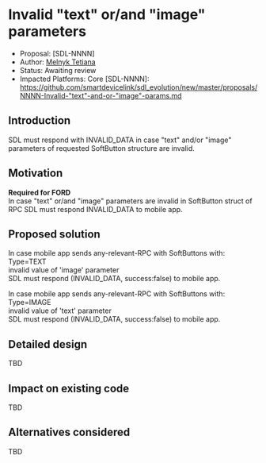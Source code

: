 # Invalid "text" or/and "image" parameters 

* Proposal: [SDL-NNNN] 
* Author: [Melnyk Tetiana](https://github.com/TMelnyk)
* Status: Awaiting review
* Impacted Platforms: Core
[SDL-NNNN]: https://github.com/smartdevicelink/sdl_evolution/new/master/proposals/NNNN-Invalid-"text"-and-or-"image"-params.md

## Introduction
SDL must respond with INVALID_DATA in case "text" and/or "image" parameters of requested SoftButton structure are invalid.

## Motivation
**Required for FORD**  
In case "text" or/and "image" parameters are invalid in SoftButton struct of RPC SDL must respond INVALID_DATA to mobile app.

## Proposed solution  
In case mobile app sends any-relevant-RPC with SoftButtons with:  
Type=TEXT  
invalid value of 'image' parameter  
SDL must respond (INVALID_DATA, success:false) to mobile app.

In case  mobile app sends any-relevant-RPC with SoftButtons with:  
Type=IMAGE  
invalid value of 'text' parameter  
SDL must respond (INVALID_DATA, success:false) to mobile app.

## Detailed design
TBD

## Impact on existing code
TBD

## Alternatives considered
TBD
